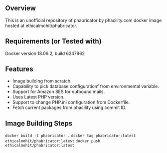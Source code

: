 ## Overview

This is an unofficial repository of phabricator by phacility.com docker image hosted at ethicalmohit/phabricator.

## Requirements (or Tested with)

Docker version 18.09.2, build 6247962

## Features

* Image building from scratch.
* Capability to pick database configurationf from environmental variable.
* Support for Amazon SES for outbound mails.
* Uses Latest PHP version.
* Support to change PHP.ini configuration from Dockerfile.
* Fetch current packages from phacility using commit ID.

## Image Building Steps

`docker build -t phabricator .`
`docker tag phabricator:latest ethicalmohit/phabricator:latest`
`docker push ethicalmohit/phabricator:latest`
